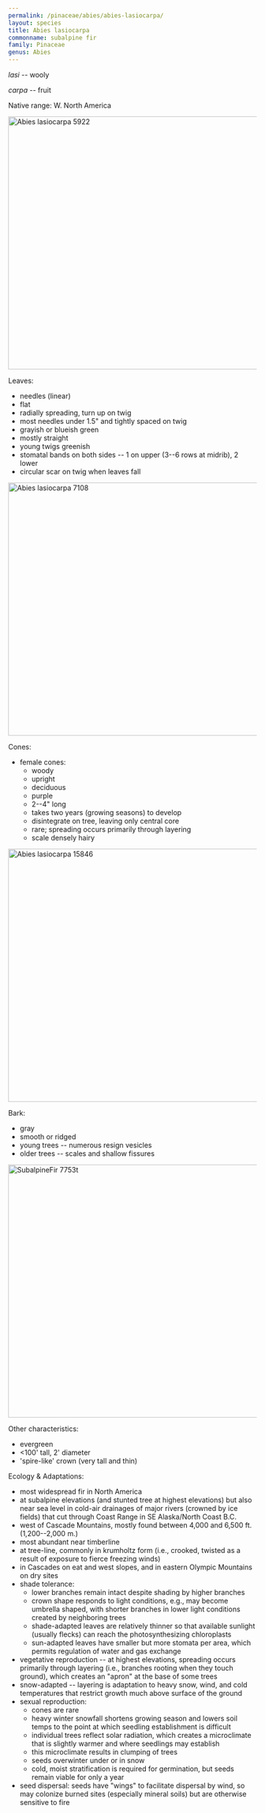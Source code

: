 ```yaml
---
permalink: /pinaceae/abies/abies-lasiocarpa/
layout: species
title: Abies lasiocarpa
commonname: subalpine fir
family: Pinaceae
genus: Abies
---
```


*lasi* -- wooly

*carpa* -- fruit

Native range: W. North America

<a title="Walter Siegmund / CC BY-SA (https://creativecommons.org/licenses/by-sa/3.0)" href="https://commons.wikimedia.org/wiki/File:Abies_lasiocarpa_5922.JPG"><img width="512" alt="Abies lasiocarpa 5922" src="https://upload.wikimedia.org/wikipedia/commons/thumb/d/d0/Abies_lasiocarpa_5922.JPG/512px-Abies_lasiocarpa_5922.JPG"></a>

Leaves:
  - needles (linear)
  - flat
  - radially spreading, turn up on twig
  - most needles under 1.5" and tightly spaced on twig
  - grayish or blueish green
  - mostly straight
  - young twigs greenish
  - stomatal bands on both sides -- 1 on upper (3--6 rows at midrib), 2 lower
  - circular scar on twig when leaves fall

<a title="Walter Siegmund / CC BY-SA (https://creativecommons.org/licenses/by-sa/3.0)" href="https://commons.wikimedia.org/wiki/File:Abies_lasiocarpa_7108.JPG"><img width="512" alt="Abies lasiocarpa 7108" src="https://upload.wikimedia.org/wikipedia/commons/thumb/7/79/Abies_lasiocarpa_7108.JPG/512px-Abies_lasiocarpa_7108.JPG"></a>

Cones:
  - female cones:
    - woody
    - upright
    - deciduous
    - purple
    - 2--4" long
    - takes two years (growing seasons) to develop
    - disintegrate on tree, leaving only central core
    - rare; spreading occurs primarily through layering
    - scale densely hairy

<a title="Walter Siegmund / CC BY-SA (http://creativecommons.org/licenses/by-sa/3.0/)" href="https://commons.wikimedia.org/wiki/File:Abies_lasiocarpa_15846.JPG"><img width="512" alt="Abies lasiocarpa 15846" src="https://upload.wikimedia.org/wikipedia/commons/thumb/c/c0/Abies_lasiocarpa_15846.JPG/512px-Abies_lasiocarpa_15846.JPG"></a>

Bark:
  - gray
  - smooth or ridged
  - young trees -- numerous resign vesicles
  - older trees -- scales and shallow fissures

<a title="No machine-readable author provided. Wsiegmund assumed (based on copyright claims). / CC BY-SA (http://creativecommons.org/licenses/by-sa/3.0/)" href="https://commons.wikimedia.org/wiki/File:SubalpineFir_7753t.jpg"><img width="512" alt="SubalpineFir 7753t" src="https://upload.wikimedia.org/wikipedia/commons/thumb/7/70/SubalpineFir_7753t.jpg/512px-SubalpineFir_7753t.jpg"></a>

Other characteristics:
  - evergreen
  - <100' tall, 2' diameter
  - 'spire-like' crown (very tall and thin)

Ecology & Adaptations:
  - most widespread fir in North America
  - at subalpine elevations (and stunted tree at highest elevations) but also near sea level in cold-air drainages of major rivers (crowned by ice fields) that cut through Coast Range in SE Alaska/North Coast B.C.
  - west of Cascade Mountains, mostly found between 4,000 and 6,500 ft. (1,200--2,000 m.)
  - most abundant near timberline
  - at tree-line, commonly in krumholtz form (i.e., crooked, twisted as a result of exposure to fierce freezing winds)
  - in Cascades on eat and west slopes, and in eastern Olympic Mountains on dry sites
  - shade tolerance:
    - lower branches remain intact despite shading by higher branches
    - crown shape responds to light conditions, e.g., may become umbrella shaped, with shorter branches in lower light conditions created by neighboring trees
    - shade-adapted leaves are relatively thinner so that available sunlight (usually flecks) can reach the photosynthesizing chloroplasts
    - sun-adapted leaves have smaller but more stomata per area, which permits regulation of water and gas exchange
  - vegetative reproduction -- at highest elevations, spreading occurs primarily through layering (i.e., branches rooting when they touch ground), which creates an "apron" at the base of some trees
  - snow-adapted -- layering is adaptation to heavy snow, wind, and cold temperatures that restrict growth much above surface of the ground
  - sexual reproduction:
    - cones are rare
    - heavy winter snowfall shortens growing season and lowers soil temps to the point at which seedling establishment is difficult
    - individual trees reflect solar radiation, which creates a microclimate that is slightly warmer and where seedlings may establish
    - this microclimate results in clumping of trees
    - seeds overwinter under or in snow
    - cold, moist stratification is required for germination, but seeds remain viable for only a year
  - seed dispersal: seeds have "wings" to facilitate dispersal by wind, so may colonize burned sites (especially mineral soils) but are otherwise sensitive to fire
